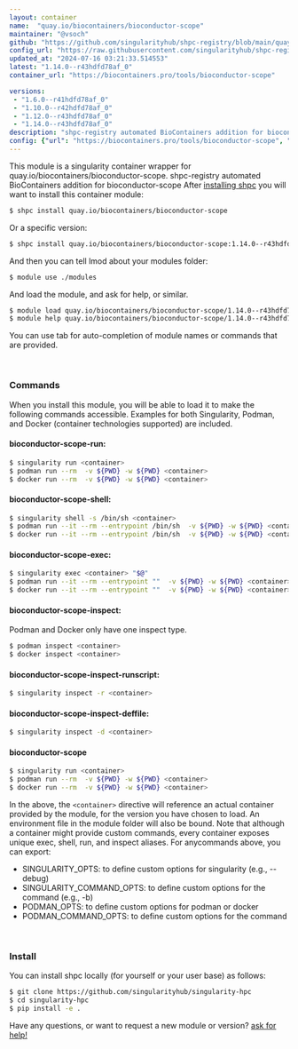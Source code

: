 ```yaml
---
layout: container
name:  "quay.io/biocontainers/bioconductor-scope"
maintainer: "@vsoch"
github: "https://github.com/singularityhub/shpc-registry/blob/main/quay.io/biocontainers/bioconductor-scope/container.yaml"
config_url: "https://raw.githubusercontent.com/singularityhub/shpc-registry/main/quay.io/biocontainers/bioconductor-scope/container.yaml"
updated_at: "2024-07-16 03:21:33.514553"
latest: "1.14.0--r43hdfd78af_0"
container_url: "https://biocontainers.pro/tools/bioconductor-scope"

versions:
 - "1.6.0--r41hdfd78af_0"
 - "1.10.0--r42hdfd78af_0"
 - "1.12.0--r43hdfd78af_0"
 - "1.14.0--r43hdfd78af_0"
description: "shpc-registry automated BioContainers addition for bioconductor-scope"
config: {"url": "https://biocontainers.pro/tools/bioconductor-scope", "maintainer": "@vsoch", "description": "shpc-registry automated BioContainers addition for bioconductor-scope", "latest": {"1.14.0--r43hdfd78af_0": "sha256:34641618d0205c50f5f14a40f9100d2290cfb1d2cf5159cda4ee5ab060ece5bb"}, "tags": {"1.6.0--r41hdfd78af_0": "sha256:c9d481b2cdf07962e53df2e07a7ed0e0d22f72bb68565e3986d2da7ca42c11d8", "1.10.0--r42hdfd78af_0": "sha256:bd6bd383d186ac5dcf78ba04782cf68bfba590b165ba510e9532f0fbaf62080d", "1.12.0--r43hdfd78af_0": "sha256:81a46b53caae17377a6181d2e8caa06854302b119d409ea3b5acf1fb1f6656e3", "1.14.0--r43hdfd78af_0": "sha256:34641618d0205c50f5f14a40f9100d2290cfb1d2cf5159cda4ee5ab060ece5bb"}, "docker": "quay.io/biocontainers/bioconductor-scope"}
---
```


This module is a singularity container wrapper for quay.io/biocontainers/bioconductor-scope.
shpc-registry automated BioContainers addition for bioconductor-scope
After [installing shpc](#install) you will want to install this container module:


```bash
$ shpc install quay.io/biocontainers/bioconductor-scope
```

Or a specific version:

```bash
$ shpc install quay.io/biocontainers/bioconductor-scope:1.14.0--r43hdfd78af_0
```

And then you can tell lmod about your modules folder:

```bash
$ module use ./modules
```

And load the module, and ask for help, or similar.

```bash
$ module load quay.io/biocontainers/bioconductor-scope/1.14.0--r43hdfd78af_0
$ module help quay.io/biocontainers/bioconductor-scope/1.14.0--r43hdfd78af_0
```

You can use tab for auto-completion of module names or commands that are provided.

<br>

### Commands

When you install this module, you will be able to load it to make the following commands accessible.
Examples for both Singularity, Podman, and Docker (container technologies supported) are included.

#### bioconductor-scope-run:

```bash
$ singularity run <container>
$ podman run --rm  -v ${PWD} -w ${PWD} <container>
$ docker run --rm  -v ${PWD} -w ${PWD} <container>
```

#### bioconductor-scope-shell:

```bash
$ singularity shell -s /bin/sh <container>
$ podman run --it --rm --entrypoint /bin/sh  -v ${PWD} -w ${PWD} <container>
$ docker run --it --rm --entrypoint /bin/sh  -v ${PWD} -w ${PWD} <container>
```

#### bioconductor-scope-exec:

```bash
$ singularity exec <container> "$@"
$ podman run --it --rm --entrypoint ""  -v ${PWD} -w ${PWD} <container> "$@"
$ docker run --it --rm --entrypoint ""  -v ${PWD} -w ${PWD} <container> "$@"
```

#### bioconductor-scope-inspect:

Podman and Docker only have one inspect type.

```bash
$ podman inspect <container>
$ docker inspect <container>
```

#### bioconductor-scope-inspect-runscript:

```bash
$ singularity inspect -r <container>
```

#### bioconductor-scope-inspect-deffile:

```bash
$ singularity inspect -d <container>
```



#### bioconductor-scope

```bash
$ singularity run <container>
$ podman run --rm  -v ${PWD} -w ${PWD} <container>
$ docker run --rm  -v ${PWD} -w ${PWD} <container>
```


In the above, the `<container>` directive will reference an actual container provided
by the module, for the version you have chosen to load. An environment file in the
module folder will also be bound. Note that although a container
might provide custom commands, every container exposes unique exec, shell, run, and
inspect aliases. For anycommands above, you can export:

 - SINGULARITY_OPTS: to define custom options for singularity (e.g., --debug)
 - SINGULARITY_COMMAND_OPTS: to define custom options for the command (e.g., -b)
 - PODMAN_OPTS: to define custom options for podman or docker
 - PODMAN_COMMAND_OPTS: to define custom options for the command

<br>

### Install

You can install shpc locally (for yourself or your user base) as follows:

```bash
$ git clone https://github.com/singularityhub/singularity-hpc
$ cd singularity-hpc
$ pip install -e .
```

Have any questions, or want to request a new module or version? [ask for help!](https://github.com/singularityhub/singularity-hpc/issues)
